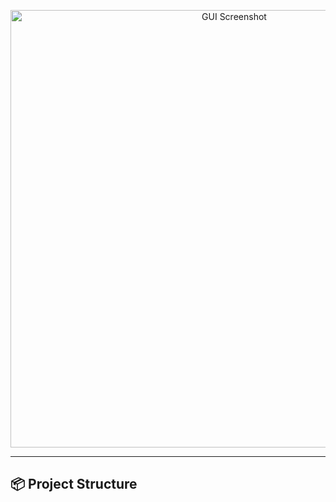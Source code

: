 
<p align="center">
  <img src="https://user-images.githubusercontent.com/placeholder/gui-example.png" alt="GUI Screenshot" width="700">
</p>

---

## 📦 Project Structure

